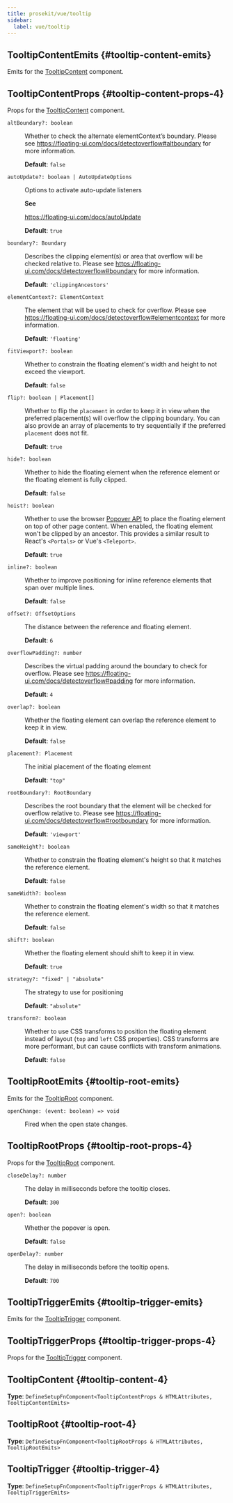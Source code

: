 ```yaml
---
title: prosekit/vue/tooltip
sidebar:
  label: vue/tooltip
---
```



## TooltipContentEmits {#tooltip-content-emits}

Emits for the [TooltipContent](tooltip.md#tooltip-content-4) component.

## TooltipContentProps {#tooltip-content-props-4}

Props for the [TooltipContent](tooltip.md#tooltip-content-4) component.

<dl>

<dt>

`altBoundary?: boolean`

</dt>

<dd>

Whether to check the alternate elementContext’s boundary. Please see
https://floating-ui.com/docs/detectoverflow#altboundary for more
information.

**Default**: `false`

</dd>

<dt>

`autoUpdate?: boolean | AutoUpdateOptions`

</dt>

<dd>

Options to activate auto-update listeners

**See**

https://floating-ui.com/docs/autoUpdate

**Default**: `true`

</dd>

<dt>

`boundary?: Boundary`

</dt>

<dd>

Describes the clipping element(s) or area that overflow will be checked relative to.
Please see https://floating-ui.com/docs/detectoverflow#boundary for more information.

**Default**: `'clippingAncestors'`

</dd>

<dt>

`elementContext?: ElementContext`

</dt>

<dd>

The element that will be used to check for overflow. Please see
https://floating-ui.com/docs/detectoverflow#elementcontext for more
information.

**Default**: `'floating'`

</dd>

<dt>

`fitViewport?: boolean`

</dt>

<dd>

Whether to constrain the floating element's width and height to not exceed
the viewport.

**Default**: `false`

</dd>

<dt>

`flip?: boolean | Placement[]`

</dt>

<dd>

Whether to flip the `placement` in order to keep it in view when the
preferred placement(s) will overflow the clipping boundary. You can also
provide an array of placements to try sequentially if the preferred
`placement` does not fit.

**Default**: `true`

</dd>

<dt>

`hide?: boolean`

</dt>

<dd>

Whether to hide the floating element when the reference element or the
floating element is fully clipped.

**Default**: `false`

</dd>

<dt>

`hoist?: boolean`

</dt>

<dd>

Whether to use the browser [Popover API](https://developer.mozilla.org/en-US/docs/Web/API/Popover_API)
to place the floating element on top of other page content. When enabled,
the floating element won't be clipped by an ancestor. This provides a
similar result to React's `<Portals>` or Vue's `<Teleport>`.

**Default**: `true`

</dd>

<dt>

`inline?: boolean`

</dt>

<dd>

Whether to improve positioning for inline reference elements that span over
multiple lines.

**Default**: `false`

</dd>

<dt>

`offset?: OffsetOptions`

</dt>

<dd>

The distance between the reference and floating element.

**Default**: `6`

</dd>

<dt>

`overflowPadding?: number`

</dt>

<dd>

Describes the virtual padding around the boundary to check for overflow.
Please see https://floating-ui.com/docs/detectoverflow#padding for more information.

**Default**: `4`

</dd>

<dt>

`overlap?: boolean`

</dt>

<dd>

Whether the floating element can overlap the reference element to keep it
in view.

**Default**: `false`

</dd>

<dt>

`placement?: Placement`

</dt>

<dd>

The initial placement of the floating element

**Default**: `"top"`

</dd>

<dt>

`rootBoundary?: RootBoundary`

</dt>

<dd>

Describes the root boundary that the element will be checked for overflow relative to.
Please see https://floating-ui.com/docs/detectoverflow#rootboundary for more information.

**Default**: `'viewport'`

</dd>

<dt>

`sameHeight?: boolean`

</dt>

<dd>

Whether to constrain the floating element's height so that it matches the
reference element.

**Default**: `false`

</dd>

<dt>

`sameWidth?: boolean`

</dt>

<dd>

Whether to constrain the floating element's width so that it matches the
reference element.

**Default**: `false`

</dd>

<dt>

`shift?: boolean`

</dt>

<dd>

Whether the floating element should shift to keep it in view.

**Default**: `true`

</dd>

<dt>

`strategy?: "fixed" | "absolute"`

</dt>

<dd>

The strategy to use for positioning

**Default**: `"absolute"`

</dd>

<dt>

`transform?: boolean`

</dt>

<dd>

Whether to use CSS transforms to position the floating element instead of
layout (`top` and `left` CSS properties). CSS transforms are more
performant, but can cause conflicts with transform animations.

**Default**: `false`

</dd>

</dl>

## TooltipRootEmits {#tooltip-root-emits}

Emits for the [TooltipRoot](tooltip.md#tooltip-root-4) component.

<dl>

<dt>

`openChange: (event: boolean) => void`

</dt>

<dd>

Fired when the open state changes.

</dd>

</dl>

## TooltipRootProps {#tooltip-root-props-4}

Props for the [TooltipRoot](tooltip.md#tooltip-root-4) component.

<dl>

<dt>

`closeDelay?: number`

</dt>

<dd>

The delay in milliseconds before the tooltip closes.

**Default**: `300`

</dd>

<dt>

`open?: boolean`

</dt>

<dd>

Whether the popover is open.

**Default**: `false`

</dd>

<dt>

`openDelay?: number`

</dt>

<dd>

The delay in milliseconds before the tooltip opens.

**Default**: `700`

</dd>

</dl>

## TooltipTriggerEmits {#tooltip-trigger-emits}

Emits for the [TooltipTrigger](tooltip.md#tooltip-trigger-4) component.

## TooltipTriggerProps {#tooltip-trigger-props-4}

Props for the [TooltipTrigger](tooltip.md#tooltip-trigger-4) component.

## TooltipContent {#tooltip-content-4}

**Type**: `DefineSetupFnComponent<TooltipContentProps & HTMLAttributes, TooltipContentEmits>`

## TooltipRoot {#tooltip-root-4}

**Type**: `DefineSetupFnComponent<TooltipRootProps & HTMLAttributes, TooltipRootEmits>`

## TooltipTrigger {#tooltip-trigger-4}

**Type**: `DefineSetupFnComponent<TooltipTriggerProps & HTMLAttributes, TooltipTriggerEmits>`
